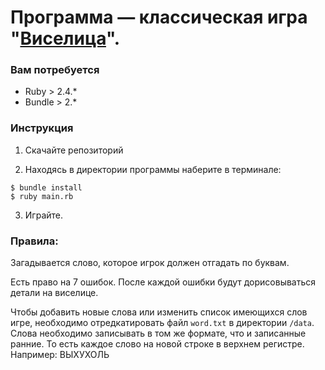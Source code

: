 # Программа — классическая игра "[Виселица](https://ru.wikipedia.org/wiki/%D0%92%D0%B8%D1%81%D0%B5%D0%BB%D0%B8%D1%86%D0%B0_(%D0%B8%D0%B3%D1%80%D0%B0))".
### Вам потребуется
* Ruby > 2.4.*
* Bundle > 2.* 

### Инструкция

1. Скачайте репозиторий

2. Находясь в директории программы наберите в терминале:
```
$ bundle install
$ ruby main.rb
```
3. Играйте.

### Правила:

Загадывается слово, которое игрок должен отгадать по буквам.

Есть право на 7 ошибок. После каждой ошибки будут дорисовываться детали на виселице.


Чтобы добавить новые слова или изменить список имеющихся слов игре, необходимо отредкатировать файл `word.txt` в директории `/data`. Слова необходимо записывать в том же формате, что и записанные ранние. То есть каждое слово на новой строке в верхнем регистре. Например: ВЫХУХОЛЬ
